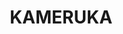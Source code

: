 ---
lastmod: '2025-04-06T06:05:20+00:00'
latitude: -36.737758
layout: suburb
longitude: 149.699222
postcode: '2550'
state: NSW
title: KAMERUKA
url: /nsw/kameruka/
---